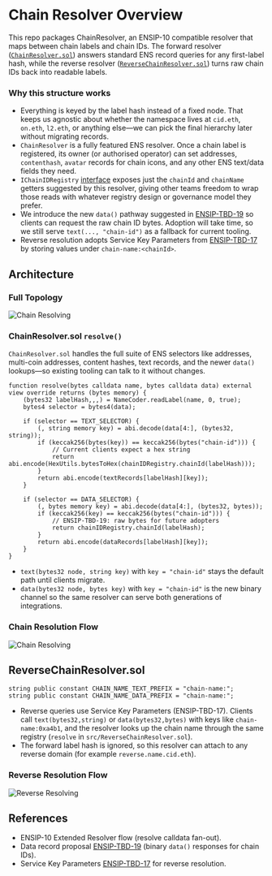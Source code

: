 # Chain Resolver Overview

This repo packages ChainResolver, an ENSIP-10 compatible resolver that maps between chain labels and chain IDs. The forward resolver ([`ChainResolver.sol`](src/ChainResolver.sol)) answers standard ENS record queries for any first-label hash, while the reverse resolver ([`ReverseChainResolver.sol`](src/ReverseChainResolver.sol)) turns raw chain IDs back into readable labels.

### Why this structure works
- Everything is keyed by the label hash instead of a fixed node. That keeps us agnostic about whether the namespace lives at `cid.eth`, `on.eth`, `l2.eth`, or anything else—we can pick the final hierarchy later without migrating records.
- `ChainResolver` is a fully featured ENS resolver. Once a chain label is registered, its owner (or authorised operator) can set addresses, `contenthash`, `avatar` records for chain icons, and any other ENS text/data fields they need.
- `IChainIDRegistry` [interface](https://github.com/nxt3d/chain-resolver/blob/bc5a00af4e3b8d196d90c454636120da3f71ff6a/src/ChainResolver.sol#L22) exposes just the `chainId` and `chainName` getters suggested by this resolver, giving other teams freedom to wrap those reads with whatever registry design or governance model they prefer.
- We introduce the new `data()` pathway suggested in [ENSIP-TBD-19](https://github.com/nxt3d/ensips/blob/ensip-ideas/ensips/ensip-TBD-19.md) so clients can request the raw chain ID bytes. Adoption will take time, so we still serve `text(..., "chain-id")` as a fallback for current tooling.
- Reverse resolution adopts Service Key Parameters from [ENSIP-TBD-17](https://github.com/nxt3d/ensips/blob/ensip-ideas/ensips/ensip-TBD-17.md) by storing values under `chain-name:<chainId>`.

## Architecture

### Full Topology
![Chain Resolving](img/contractflow.svg)

### ChainResolver.sol `resolve()`

`ChainResolver.sol` handles the full suite of ENS selectors like addresses, multi-coin addresses, content hashes, text records, and the newer `data()` lookups—so existing tooling can talk to it without changes. 

```solidity
function resolve(bytes calldata name, bytes calldata data) external view override returns (bytes memory) {
    (bytes32 labelHash,,,) = NameCoder.readLabel(name, 0, true);
    bytes4 selector = bytes4(data);

    if (selector == TEXT_SELECTOR) {
        (, string memory key) = abi.decode(data[4:], (bytes32, string));
        if (keccak256(bytes(key)) == keccak256(bytes("chain-id"))) {
            // Current clients expect a hex string
            return abi.encode(HexUtils.bytesToHex(chainIDRegistry.chainId(labelHash)));
        }
        return abi.encode(textRecords[labelHash][key]);
    }

    if (selector == DATA_SELECTOR) {
        (, bytes memory key) = abi.decode(data[4:], (bytes32, bytes));
        if (keccak256(key) == keccak256(bytes("chain-id"))) {
            // ENSIP-TBD-19: raw bytes for future adopters
            return chainIDRegistry.chainId(labelHash);
        }
        return abi.encode(dataRecords[labelHash][key]);
    }
}
```

- `text(bytes32 node, string key)` with `key = "chain-id"` stays the default path until clients migrate.
- `data(bytes32 node, bytes key)` with `key = "chain-id"` is the new binary channel so the same resolver can serve both generations of integrations.

### Chain Resolution Flow

![Chain Resolving](img/resolve.svg)

## ReverseChainResolver.sol

```solidity
string public constant CHAIN_NAME_TEXT_PREFIX = "chain-name:";
string public constant CHAIN_NAME_DATA_PREFIX = "chain-name:";
```

- Reverse queries use Service Key Parameters (ENSIP-TBD-17). Clients call `text(bytes32,string)` or `data(bytes32,bytes)` with keys like `chain-name:0xa4b1`, and the resolver looks up the chain name through the same registry (`resolve` in `src/ReverseChainResolver.sol`).
- The forward label hash is ignored, so this resolver can attach to any reverse domain (for example `reverse.name.cid.eth`).

### Reverse Resolution Flow

![Reverse Resolving](img/reverseresolve.svg)

## References

- ENSIP-10 Extended Resolver flow (resolve calldata fan-out).
- Data record proposal [ENSIP-TBD-19](https://github.com/nxt3d/ensips/blob/ensip-ideas/ensips/ensip-TBD-19.md) (binary `data()` responses for chain IDs).
- Service Key Parameters [ENSIP-TBD-17]( https://github.com/nxt3d/ensips/blob/ensip-ideas/ensips/ensip-TBD-17.md) for reverse resolution.